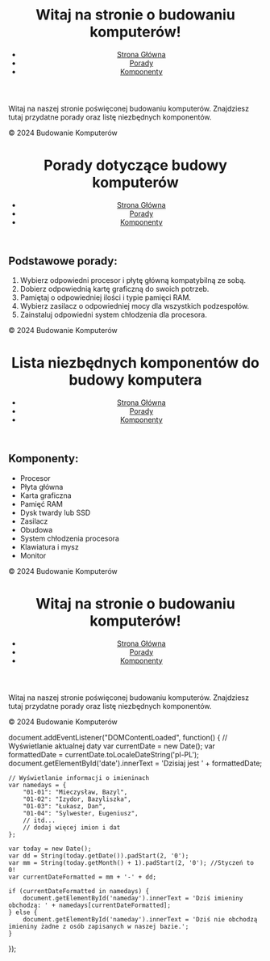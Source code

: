 <!DOCTYPE html>
<html lang="pl">
<head>
    <meta charset="UTF-8">
    <meta name="viewport" content="width=device-width, initial-scale=1.0">
    <title>Budowanie Komputerów</title>
    <link rel="stylesheet" href="styles.css">
</head>
<body>
    <header>
        <h1>Witaj na stronie o budowaniu komputerów!</h1>
        <nav>
            <ul>
                <li><a href="index.html">Strona Główna</a></li>
                <li><a href="porady.html">Porady</a></li>
                <li><a href="komponenty.html">Komponenty</a></li>
            </ul>
        </nav>
    </header>
    <main>
        <p>Witaj na naszej stronie poświęconej budowaniu komputerów. Znajdziesz tutaj przydatne porady oraz listę niezbędnych komponentów.</p>
    </main>
    <footer>
        <p>&copy; 2024 Budowanie Komputerów</p>
    </footer>
</body>
</html>
<!DOCTYPE html>
<html lang="pl">
<head>
    <meta charset="UTF-8">
    <meta name="viewport" content="width=device-width, initial-scale=1.0">
    <title>Porady dotyczące budowy komputerów</title>
    <link rel="stylesheet" href="styles.css">
</head>
<body>
    <header>
        <h1>Porady dotyczące budowy komputerów</h1>
        <nav>
            <ul>
                <li><a href="index.html">Strona Główna</a></li>
                <li><a href="porady.html">Porady</a></li>
                <li><a href="komponenty.html">Komponenty</a></li>
            </ul>
        </nav>
    </header>
    <main>
        <h2>Podstawowe porady:</h2>
        <ol>
            <li>Wybierz odpowiedni procesor i płytę główną kompatybilną ze sobą.</li>
            <li>Dobierz odpowiednią kartę graficzną do swoich potrzeb.</li>
            <li>Pamiętaj o odpowiedniej ilości i typie pamięci RAM.</li>
            <li>Wybierz zasilacz o odpowiedniej mocy dla wszystkich podzespołów.</li>
            <li>Zainstaluj odpowiedni system chłodzenia dla procesora.</li>
        </ol>
    </main>
    <footer>
        <p>&copy; 2024 Budowanie Komputerów</p>
    </footer>
</body>
</html>
<!DOCTYPE html>
<html lang="pl">
<head>
    <meta charset="UTF-8">
    <meta name="viewport" content="width=device-width, initial-scale=1.0">
    <title>Lista niezbędnych komponentów do budowy komputera</title>
    <link rel="stylesheet" href="styles.css">
</head>
<body>
    <header>
        <h1>Lista niezbędnych komponentów do budowy komputera</h1>
        <nav>
            <ul>
                <li><a href="index.html">Strona Główna</a></li>
                <li><a href="porady.html">Porady</a></li>
                <li><a href="komponenty.html">Komponenty</a></li>
            </ul>
        </nav>
    </header>
    <main>
        <h2>Komponenty:</h2>
        <ul>
            <li>Procesor</li>
            <li>Płyta główna</li>
            <li>Karta graficzna</li>
            <li>Pamięć RAM</li>
            <li>Dysk twardy lub SSD</li>
            <li>Zasilacz</li>
            <li>Obudowa</li>
            <li>System chłodzenia procesora</li>
            <li>Klawiatura i mysz</li>
            <li>Monitor</li>
        </ul>
    </main>
    <footer>
        <p>&copy; 2024 Budowanie Komputerów</p>
    </footer>
</body>
</html>
<!DOCTYPE html>
<html lang="pl">
<head>
    <meta charset="UTF-8">
    <meta name="viewport" content="width=device-width, initial-scale=1.0">
    <title>Budowanie Komputerów</title>
    <link rel="stylesheet" href="styles.css">
</head>
<body>
    <header>
        <h1>Witaj na stronie o budowaniu komputerów!</h1>
        <nav>
            <ul>
                <li><a href="index.html">Strona Główna</a></li>
                <li><a href="porady.html">Porady</a></li>
                <li><a href="komponenty.html">Komponenty</a></li>
            </ul>
        </nav>
    </header>
    <main>
        <p>Witaj na naszej stronie poświęconej budowaniu komputerów. Znajdziesz tutaj przydatne porady oraz listę niezbędnych komponentów.</p>
        <p id="date"></p>
        <p id="nameday"></p>
    </main>
    <footer>
        <p>&copy; 2024 Budowanie Komputerów</p>
    </footer>
    <script src="scripts.js"></script>
</body>
</html>
document.addEventListener("DOMContentLoaded", function() {
    // Wyświetlanie aktualnej daty
    var currentDate = new Date();
    var formattedDate = currentDate.toLocaleDateString('pl-PL');
    document.getElementById('date').innerText = 'Dzisiaj jest ' + formattedDate;

    // Wyświetlanie informacji o imieninach
    var namedays = {
        "01-01": "Mieczysław, Bazyl",
        "01-02": "Izydor, Bazyliszka",
        "01-03": "Łukasz, Dan",
        "01-04": "Sylwester, Eugeniusz",
        // itd...
        // dodaj więcej imion i dat
    };

    var today = new Date();
    var dd = String(today.getDate()).padStart(2, '0');
    var mm = String(today.getMonth() + 1).padStart(2, '0'); //Styczeń to 0!
    var currentDateFormatted = mm + '-' + dd;

    if (currentDateFormatted in namedays) {
        document.getElementById('nameday').innerText = 'Dziś imieniny obchodzą: ' + namedays[currentDateFormatted];
    } else {
        document.getElementById('nameday').innerText = 'Dziś nie obchodzą imieniny żadne z osób zapisanych w naszej bazie.';
    }
});
